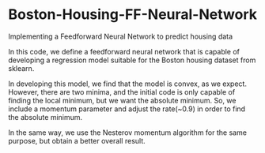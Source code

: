 # Boston-Housing-FF-Neural-Network
Implementing a Feedforward Neural Network to predict housing data

In this code, we define a feedforward neural network that is capable of developing a regression model suitable for the Boston housing dataset from sklearn.

In developing this model, we find that the model is convex, as we expect. However, there are two minima, and the initial code is only capable of finding the local minimum, but we want the absolute minimum. So, we include a momentum parameter and adjust the rate(~0.9) in order to find the absolute minimum.

In the same way, we use the Nesterov momentum algorithm for the same purpose, but obtain a better overall result.
